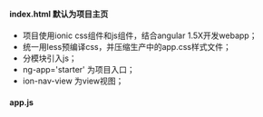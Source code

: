 #### index.html 默认为项目主页
- 项目使用ionic css组件和js组件，结合angular 1.5X开发webapp；
- 统一用less预编译css，并压缩生产中的app.css样式文件；
- 分模块引入js；
- ng-app='starter' 为项目入口；
- ion-nav-view 为view视图；

#### app.js 